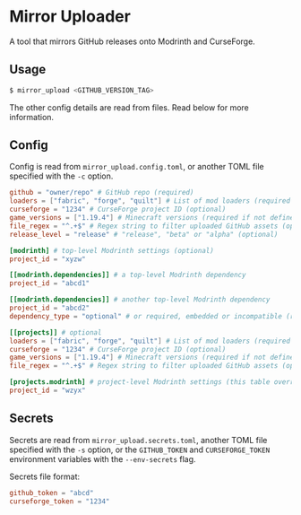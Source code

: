 # Mirror Uploader

A tool that mirrors GitHub releases onto Modrinth and CurseForge.

## Usage

```sh
$ mirror_upload <GITHUB_VERSION_TAG>
```

The other config details are read from files. Read below for more information.

## Config

Config is read from `mirror_upload.config.toml`, or another TOML file specified with the `-c` option.

```toml
github = "owner/repo" # GitHub repo (required)
loaders = ["fabric", "forge", "quilt"] # List of mod loaders (required if not defined for individual projects)
curseforge = "1234" # CurseForge project ID (optional)
game_versions = ["1.19.4"] # Minecraft versions (required if not defined for individual projects)
file_regex = "^.+$" # Regex string to filter uploaded GitHub assets (optional)
release_level = "release" # "release", "beta" or "alpha" (optional)

[modrinth] # top-level Modrinth settings (optional)
project_id = "xyzw"

[[modrinth.dependencies]] # a top-level Modrinth dependency
project_id = "abcd1"

[[modrinth.dependencies]] # another top-level Modrinth dependency
project_id = "abcd2"
dependency_type = "optional" # or required, embedded or incompatible (required is the default)

[[projects]] # optional
loaders = ["fabric", "forge", "quilt"] # List of mod loaders (required if not defined at top level)
curseforge = "1234" # CurseForge project ID (optional)
game_versions = ["1.19.4"] # Minecraft versions (required if not defined at top level)
file_regex = "^.+$" # Regex string to filter uploaded GitHub assets (optional)

[projects.modrinth] # project-level Modrinth settings (this table overrides the top-level settings if present)
project_id = "wzyx"
```

## Secrets

Secrets are read from `mirror_upload.secrets.toml`, another TOML file specified with the `-s` option,
or the `GITHUB_TOKEN` and `CURSEFORGE_TOKEN` environment variables with the `--env-secrets` flag.

Secrets file format:
```toml
github_token = "abcd"
curseforge_token = "1234"
```
